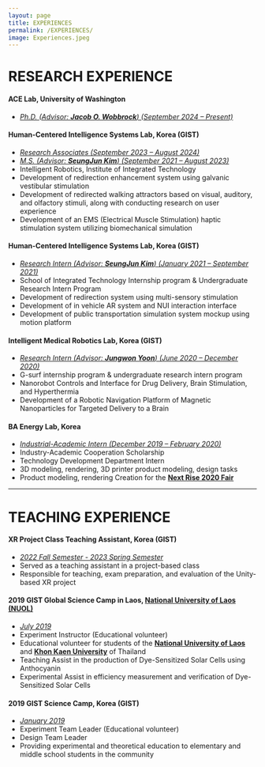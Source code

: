 ```yaml
---
layout: page
title: EXPERIENCES
permalink: /EXPERIENCES/
image: Experiences.jpeg
---
```


# RESEARCH EXPERIENCE

#### ACE Lab, University of Washington
* <i><u>Ph.D. (Advisor: <a href="https://faculty.washington.edu/wobbrock/"><strong>Jacob O. Wobbrock</strong></a>) (September 2024 – Present)</u></i><br />

#### Human-Centered Intelligence Systems Lab, Korea (GIST)
* <i><u>Research Associates (September 2023 – August 2024)</u></i><br />
* <i><u>M.S. (Advisor: <a href="https://scholar.google.co.kr/citations?user=AjfRd6wAAAAJ&hl"><strong>SeungJun Kim</strong></a>) (September 2021 – August 2023)</u></i><br />
* Intelligent Robotics, Institute of Integrated Technology<br />
* Development of redirection enhancement system using galvanic vestibular stimulation<br />
* Development of redirected walking attractors based on visual, auditory, and olfactory stimuli, along with conducting research on user experience<br />
* Development of an EMS (Electrical Muscle Stimulation) haptic stimulation system utilizing biomechanical simulation<br />

#### Human-Centered Intelligence Systems Lab, Korea (GIST)
* <i><u>Research Intern (Advisor: <a href="https://scholar.google.co.kr/citations?user=AjfRd6wAAAAJ&hl"><strong>SeungJun Kim</strong></a>) (January 2021 – September 2021)</u></i><br />
* School of Integrated Technology Internship program & Undergraduate Research Intern Program<br />
* Development of redirection system using multi-sensory stimulation<br />
* Development of in vehicle AR system and NUI interaction interface<br />
* Development of public transportation simulation system mockup using motion platform

#### Intelligent Medical Robotics Lab, Korea (GIST)
* <i><u>Research Intern (Advisor: <a href="https://scholar.google.co.kr/citations?user=oG-utS8AAAAJ&hl"><strong>Jungwon Yoon</strong></a>) (June 2020 – December 2020)</u></i><br />
* G-surf internship program & undergraduate research intern program<br />
* Nanorobot Controls and Interface for Drug Delivery, Brain Stimulation, and Hyperthermia<br />
* Development of a Robotic Navigation Platform of Magnetic Nanoparticles for Targeted Delivery to a Brain

#### BA Energy Lab, Korea
* <i><u>Industrial-Academic Intern (December 2019 – February 2020)</u></i><br />
* Industry-Academic Cooperation Scholarship<br />
* Technology Development Department Intern<br />
* 3D modeling, rendering, 3D printer product modeling, design tasks<br />
* Product modeling, rendering Creation for the <a href="https://nextrise.co.kr/en"><strong>Next Rise 2020 Fair</strong></a>

***

# TEACHING EXPERIENCE
#### XR Project Class Teaching Assistant, Korea (GIST)
* <i><u>2022 Fall Semester - 2023 Spring Semester</u></i><br />
* Served as a teaching assistant in a project-based class
* Responsible for teaching, exam preparation, and evaluation of the Unity-based XR project

#### 2019 GIST Global Science Camp in Laos, <a href="https://www.nuol.edu.la/index.php/en">National University of Laos (NUOL)</a>
* <i><u>July 2019</u></i><br />
* Experiment Instructor (Educational volunteer)
* Educational volunteer for students of the <a href="https://www.nuol.edu.la/index.php/en"><strong>National University of Laos</strong></a> and <a href="https://www.kku.ac.th"><strong>Khon Kaen University</strong></a> of Thailand
* Teaching Assist in the production of Dye-Sensitized Solar Cells using Anthocyanin
* Experimental Assist in efficiency measurement and verification of Dye-Sensitized Solar Cells

#### 2019 GIST Science Camp, Korea (GIST)
* <i><u>January 2019</u></i><br />
* Experiment Team Leader (Educational volunteer)
* Design Team Leader
* Providing experimental and theoretical education to elementary and middle school students in the community